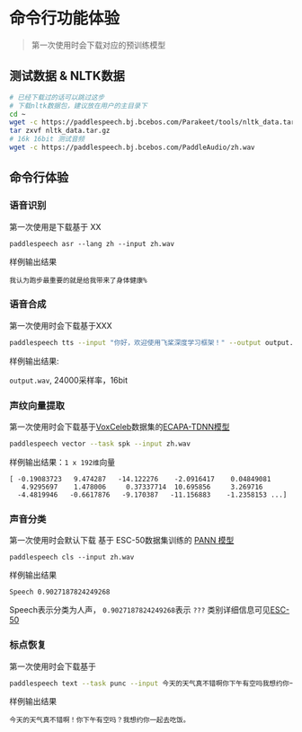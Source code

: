 # 命令行功能体验

> 第一次使用时会下载对应的预训练模型

## 测试数据 & NLTK数据

```bash
# 已经下载过的话可以跳过这步
# 下载nltk数据包，建议放在用户的主目录下
cd ~
wget -c https://paddlespeech.bj.bcebos.com/Parakeet/tools/nltk_data.tar.gz
tar zxvf nltk_data.tar.gz
# 16k 16bit 测试音频
wget -c https://paddlespeech.bj.bcebos.com/PaddleAudio/zh.wav
```

## 命令行体验

### 语音识别

第一次使用是下载基于 XX 

```
paddlespeech asr --lang zh --input zh.wav
```

样例输出结果

```text
我认为跑步最重要的就是给我带来了身体健康%
```

### 语音合成

第一次使用时会下载基于XXX

```bash
paddlespeech tts --input "你好，欢迎使用飞桨深度学习框架！" --output output.wav
```

样例输出结果:

`output.wav`, 24000采样率，16bit


### 声纹向量提取

第一次使用时会下载基于[VoxCeleb](https://www.robots.ox.ac.uk/~vgg/data/voxceleb/index.html#about)数据集的[ECAPA-TDNN模型](https://github.com/PaddlePaddle/PaddleSpeech/blob/develop/docs/source/released_model.md#speaker-verification-models)

```bash
paddlespeech vector --task spk --input zh.wav
```

样例输出结果：`1 x 192维`向量

```text
[ -0.19083723   9.474287   -14.122276    -2.0916417    0.04849081
   4.9295697    1.478006     0.37337714  10.695856     3.269716
  -4.4819946   -0.6617876   -9.170387   -11.156883    -1.2358153 ...]
```

### 声音分类

第一次使用时会默认下载 基于 ESC-50数据集训练的 [PANN 模型](https://github.com/PaddlePaddle/PaddleSpeech/blob/develop/docs/source/released_model.md#audio-classification-models)

```shell
paddlespeech cls --input zh.wav
```

样例输出结果
``` text
Speech 0.9027187824249268
```

Speech表示分类为人声， `0.9027187824249268`表示 `???`  类别详细信息可见[ESC-50](https://github.com/karolpiczak/ESC-50)

### 标点恢复

第一次使用时会下载基于

```bash
paddlespeech text --task punc --input 今天的天气真不错啊你下午有空吗我想约你一起去吃饭
```

样例输出结果

```text
今天的天气真不错啊！你下午有空吗？我想约你一起去吃饭。
```